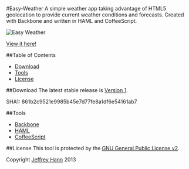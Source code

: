 #Easy-Weather
A simple weather app taking advantage of HTML5 geolocation to provide current weather conditions and forecasts. Created with Backbone and written in HAML and CoffeeScript.

![Easy Weather](http://i.imgur.com/lHm7wSQ.jpg?1 "Easy Weather")

[View it here!](http://weather.keepiteasy.net/)

##Table of Contents
* [Download](#download)
* [Tools](#tools)
* [License](#license)

##Download
The latest stable release is [Version 1](https://github.com/obihann/Easy-Weather/archive/1.0.0.tar.gz).

SHA1: 861b2c9521e9985b45e7d77fe8a1df6e54161ab7

##Tools
* [Backbone](http://backbonejs.org/)
* [HAML](http://haml.info/)
* [CoffeeScript](http://haml.info/)

##License
This tool is protected by the [GNU General Public License v2](http://www.gnu.org/licenses/gpl-2.0.html).

Copyright [Jeffrey Hann](http://jeffreyhann.ca/) 2013
